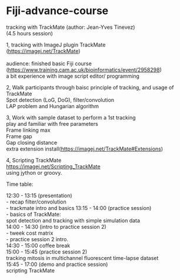 # Fiji-advance-course<br>
tracking with TrackMate (author: Jean-Yves Tinevez)<br>
(4.5 hours session)<br>

1, tracking with ImageJ plugin TrackMate<br>
	(https://imagej.net/TrackMate)<br>	
	audience: finished basic Fiji course<br>
		(https://www.training.cam.ac.uk/bioinformatics/event/2958298)<br>
	a bit experience with image script editor/ programming<br>

2, Walk participants through baisc principle of tracking, and usage of TrackMate<br>
	Spot detection (LoG, DoG), filter/convolution<br>
	LAP problem and Hungarian algorithm<br>
	
3, Work with sample dataset to perform a 1st tracking<br>
	play and familiar with free parameters<br>
	Frame linking max<br>
	Frame gap<br>
	Gap closing distance<br>
	extra extension install(https://imagej.net/TrackMate#Extensions)<br>
	
4, Scripting TrackMate<br>
	https://imagej.net/Scripting_TrackMate<br>
	using jython or groovy.<br>
	  
	
Time table:<br>

12:30 - 13:15	(presentation)<br>
	- recap filter/convolution<br>
	- trackmate intro and basics
13:15 - 14:00	(practice session)<br>
	- basics of TrackMate:<br>
		spot detection and tracking with simple simulation data<br>
14:00 - 14:30	(intro to practice session 2)<br>
	- tweek cost matrix<br>
	- practice session 2 intro.<br>
14:30 - 15:00 coffee break<br>
15:00 - 15:45	(practice session 2)<br>
		tracking mitosis in multichannel fluorescent time-lapse dataset<br>
15:45 - 17:00	(demo and practice session)<br>
		scripting TrackMate<br>
